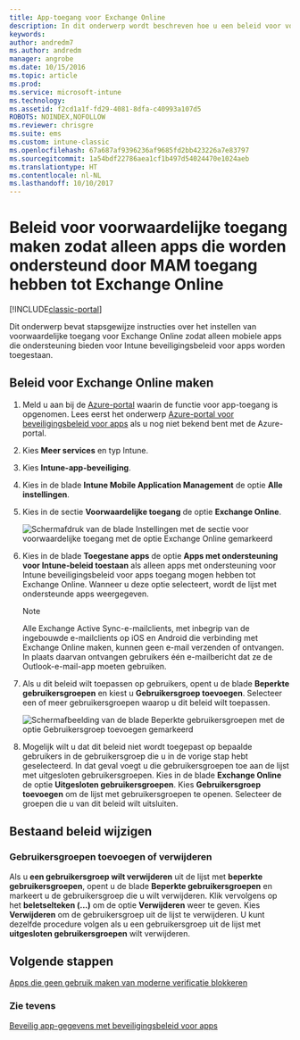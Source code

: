 ```yaml
---
title: App-toegang voor Exchange Online
description: In dit onderwerp wordt beschreven hoe u een beleid voor voorwaardelijke toegang voor MAM-apps kunt configureren.
keywords: 
author: andredm7
ms.author: andredm
manager: angrobe
ms.date: 10/15/2016
ms.topic: article
ms.prod: 
ms.service: microsoft-intune
ms.technology: 
ms.assetid: f2cd1a1f-fd29-4081-8dfa-c40993a107d5
ROBOTS: NOINDEX,NOFOLLOW
ms.reviewer: chrisgre
ms.suite: ems
ms.custom: intune-classic
ms.openlocfilehash: 67a687af9396236af9685fd2bb423226a7e83797
ms.sourcegitcommit: 1a54bdf22786aea1cf1b497d54024470e1024aeb
ms.translationtype: HT
ms.contentlocale: nl-NL
ms.lasthandoff: 10/10/2017
---
```

# <a name="create-an-exchange-online-conditional-access-to-only-allow-apps-supported-by-mam"></a>Beleid voor voorwaardelijke toegang maken zodat alleen apps die worden ondersteund door MAM toegang hebben tot Exchange Online

[!INCLUDE[classic-portal](../includes/classic-portal.md)]

Dit onderwerp bevat stapsgewijze instructies over het instellen van voorwaardelijke toegang voor Exchange Online zodat alleen mobiele apps die ondersteuning bieden voor Intune beveiligingsbeleid voor apps worden toegestaan.


## <a name="create-an-exchange-online-policy"></a>Beleid voor Exchange Online maken
1.  Meld u aan bij de [Azure-portal](https://portal.azure.com) waarin de functie voor app-toegang is opgenomen. Lees eerst het onderwerp [Azure-portal voor beveiligingsbeleid voor apps](azure-portal-for-microsoft-intune-mam-policies.md) als u nog niet bekend bent met de Azure-portal.

2.  Kies **Meer services** en typ Intune.

3.  Kies **Intune-app-beveiliging**.

4.  Kies in de blade **Intune Mobile Application Management** de optie **Alle instellingen**.

5.  Kies in de sectie **Voorwaardelijke toegang** de optie **Exchange Online**.

    ![Schermafdruk van de blade Instellingen met de sectie voor voorwaardelijke toegang met de optie Exchange Online gemarkeerd](../media/MAM-conditional-access-1.png)

6. Kies in de blade **Toegestane apps** de optie **Apps met ondersteuning voor Intune-beleid toestaan** als alleen apps met ondersteuning voor Intune beveiligingsbeleid voor apps toegang mogen hebben tot Exchange Online. Wanneer u deze optie selecteert, wordt de lijst met ondersteunde apps weergegeven.

    >[!NOTE]
    >Alle Exchange Active Sync-e-mailclients, met inbegrip van de ingebouwde e-mailclients op iOS en Android die verbinding met Exchange Online maken, kunnen geen e-mail verzenden of ontvangen. In plaats daarvan ontvangen gebruikers één e-mailbericht dat ze de Outlook-e-mail-app moeten gebruiken.

7. Als u dit beleid wilt toepassen op gebruikers, opent u de blade **Beperkte gebruikersgroepen** en kiest u **Gebruikersgroep toevoegen**. Selecteer een of meer gebruikersgroepen waarop u dit beleid wilt toepassen.

    ![Schermafbeelding van de blade Beperkte gebruikersgroepen met de optie Gebruikersgroep toevoegen gemarkeerd](../media/mam-ca-add-user-group.png)

8. Mogelijk wilt u dat dit beleid niet wordt toegepast op bepaalde gebruikers in de gebruikersgroep die u in de vorige stap hebt geselecteerd. In dat geval voegt u die gebruikersgroepen toe aan de lijst met uitgesloten gebruikersgroepen. Kies in de blade **Exchange Online** de optie **Uitgesloten gebruikersgroepen**. Kies **Gebruikersgroep toevoegen** om de lijst met gebruikersgroepen te openen. Selecteer de groepen die u van dit beleid wilt uitsluiten.  

## <a name="modify-an-existing-policy"></a>Bestaand beleid wijzigen
### <a name="add-or-delete-user-groups"></a>Gebruikersgroepen toevoegen of verwijderen

Als u **een gebruikersgroep wilt verwijderen** uit de lijst met **beperkte gebruikersgroepen**, opent u de blade **Beperkte gebruikersgroepen** en markeert u de gebruikersgroep die u wilt verwijderen. Klik vervolgens op het **beletselteken (...)** om de optie **Verwijderen** weer te geven. Kies **Verwijderen** om de gebruikersgroep uit de lijst te verwijderen. U kunt dezelfde procedure volgen als u een gebruikersgroep uit de lijst met **uitgesloten gebruikersgroepen** wilt verwijderen.


## <a name="next-steps"></a>Volgende stappen
[Apps die geen gebruik maken van moderne verificatie blokkeren](block-apps-with-no-modern-authentication.md)
### <a name="see-also"></a>Zie tevens
[Beveilig app-gegevens met beveiligingsbeleid voor apps](protect-app-data-using-mobile-app-management-policies-with-microsoft-intune.md)
